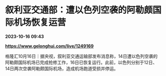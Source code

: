 # 叙利亚交通部：遭以色列空袭的阿勒颇国际机场恢复运营

**2023-10-16 09:43**

**https://www.gelonghui.com/live/1249169**

格隆汇10月16日｜据央视，叙利亚交通运输部发布消息称，14日遭以色列空袭的阿勒颇国际机场已完成抢修工作，16日已恢复运行。此前，以色列分别于12日、14日两次空袭阿勒颇国际机场，造成机场跑道受损并停运。